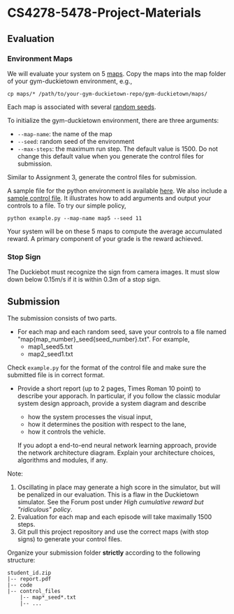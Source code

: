 # CS4278-5478-Project-Materials


## Evaluation  
### Environment Maps
We will evaluate your system on 5 [maps](./maps/). Copy the maps into the map folder of your gym-duckietown environment, e.g.,
```
cp maps/* /path/to/your-gym-duckietown-repo/gym-duckietown/maps/
```
Each map is associated with several [random seeds](./seeds.json). 

To initialize the gym-duckietown environment, there are three  arguments:
- `--map-name`: the name of the map
- `--seed`: random seed of the environment 
- `--max-steps`: the maximum run step. The default value is 1500.  Do not change this default value when you generate the control files for submission.

Similar to Assignment 3,  generate the control files for submission. 

A sample file for the python environment is available [here](./example.py). We also include a [sample control file](./map5_seed11.txt). It illustrates how to add arguments and output your controls to a file. To try our simple policy, 
```
python example.py --map-name map5 --seed 11
```

Your system will be on these 5 maps to compute the average accumulated reward. A primary component of your grade is the  reward achieved. 

### Stop Sign
The Duckiebot must recognize the sign from camera images. It must slow down below 0.15m/s if it is within 0.3m of a stop sign. 


## Submission
The submission consists of two parts. 

- For each map and each random seed, save your controls to a file named  "map{map_number}_seed{seed_number}.txt". For example, 
  - map1_seed5.txt
  - map2_seed1.txt

Check `example.py` for the format of the control file and make sure the submitted file is in correct format. 

- Provide a short report (up to 2 pages, Times Roman 10 point) to  describe your apporach. In particular, if you follow the classic modular system design approach, provide a system diagram and describe
  - how the system processes the visual input,
  - how it determines the position with respect to the lane,
  - how it controls the vehicle. 

  If you adopt a end-to-end neural network learning approach, provide the network architecture diagram. Explain your architecture choices, algorithms and modules, if any.

Note:
1. Oscillating in place may generate a high score in the simulator, but will be penalized in our evaluation. This is a flaw in the Duckietown simulator. See the Forum post under *High cumulative reward but "ridiculous" policy*. 
2. Evaluation for each map and each episode will take maximally 1500 steps.
3. Git pull this project repository and use the correct maps (with stop signs) to generate your control files.

Organize your submission folder **strictly** according to the following structure:
```
student_id.zip
|-- report.pdf
|-- code
|-- control_files
    |-- map*_seed*.txt
    |-- ...
```

